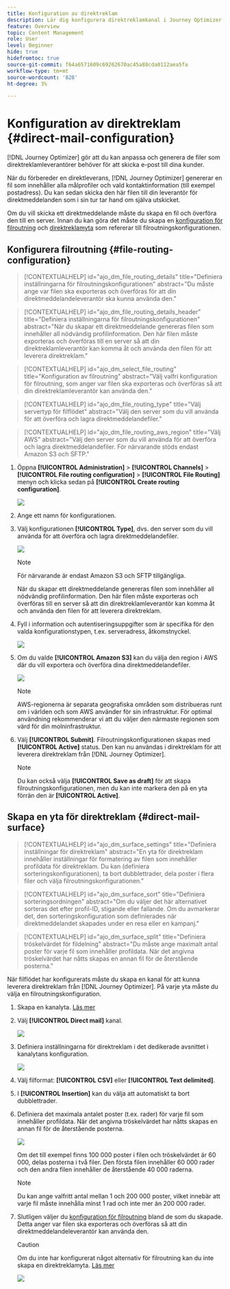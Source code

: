 ```yaml
---
title: Konfiguration av direktreklam
description: Lär dig konfigurera direktreklamkanal i Journey Optimizer
feature: Overview
topic: Content Management
role: User
level: Beginner
hide: true
hidefromtoc: true
source-git-commit: f64a6571609c69262670ac45a88cda0112aea5fa
workflow-type: tm+mt
source-wordcount: '828'
ht-degree: 3%

---
```


# Konfiguration av direktreklam {#direct-mail-configuration}

[!DNL Journey Optimizer] gör att du kan anpassa och generera de filer som direktreklamleverantörer behöver för att skicka e-post till dina kunder.

När du förbereder en direktleverans, [!DNL Journey Optimizer] genererar en fil som innehåller alla målprofiler och vald kontaktinformation (till exempel postadress). Du kan sedan skicka den här filen till din leverantör för direktmeddelanden som i sin tur tar hand om själva utskicket.

Om du vill skicka ett direktmeddelande måste du skapa en fil och överföra den till en server. Innan du kan göra det måste du skapa en [konfiguration för filroutning](#file-routing-configuration) och [direktreklamyta](#direct-mail-surface) som refererar till filroutningskonfigurationen.

## Konfigurera filroutning {#file-routing-configuration}

>[!CONTEXTUALHELP]
>id="ajo_dm_file_routing_details"
>title="Definiera inställningarna för filroutningskonfigurationen"
>abstract="Du måste ange var filen ska exporteras och överföras för att din direktmeddelandeleverantör ska kunna använda den."

>[!CONTEXTUALHELP]
>id="ajo_dm_file_routing_details_header"
>title="Definiera inställningarna för filroutningskonfigurationen"
>abstract="När du skapar ett direktmeddelande genereras filen som innehåller all nödvändig profilinformation. Den här filen måste exporteras och överföras till en server så att din direktreklamleverantör kan komma åt och använda den filen för att leverera direktreklam."

>[!CONTEXTUALHELP]
>id="ajo_dm_select_file_routing"
>title="Konfiguration av filroutning"
>abstract="Välj valfri konfiguration för filroutning, som anger var filen ska exporteras och överföras så att din direktreklamleverantör kan använda den."

>[!CONTEXTUALHELP]
>id="ajo_dm_file_routing_type"
>title="Välj servertyp för filflödet"
>abstract="Välj den server som du vill använda för att överföra och lagra direktmeddelandefiler."

>[!CONTEXTUALHELP]
>id="ajo_dm_file_routing_aws_region"
>title="Välj AWS"
>abstract="Välj den server som du vill använda för att överföra och lagra direktmeddelandefiler. För närvarande stöds endast Amazon S3 och SFTP."

1. Öppna **[!UICONTROL Administration]** > **[!UICONTROL Channels]** > **[!UICONTROL File routing configuration]** > **[!UICONTROL File Routing]** menyn och klicka sedan på **[!UICONTROL Create routing configuration]**.

   ![](assets/file-routing-config-button.png)

1. Ange ett namn för konfigurationen.

1. Välj konfigurationen **[!UICONTROL Type]**, dvs. den server som du vill använda för att överföra och lagra direktmeddelandefiler.<!--why is it Type and not Server or Server type? asked to PM-->

   ![](assets/file-routing-config-type.png)

   >[!NOTE]
   >
   >För närvarande är endast Amazon S3 och SFTP tillgängliga.

   När du skapar ett direktmeddelande genereras filen som innehåller all nödvändig profilinformation. Den här filen måste exporteras och överföras till en server så att din direktreklamleverantör kan komma åt och använda den filen för att leverera direktreklam.

1. Fyll i information och autentiseringsuppgifter som är specifika för den valda konfigurationstypen, t.ex. serveradress, åtkomstnyckel. <!--need to detail more?-->

   <!--![](assets/file-routing-config-aws-details.png)-->

   ![](assets/file-routing-config-sftp-details.png)

1. Om du valde **[!UICONTROL Amazon S3]** kan du välja den region i AWS där du vill exportera och överföra dina direktmeddelandefiler.

   ![](assets/file-routing-config-aws-region.png)

   >[!NOTE]
   >
   >AWS-regionerna är separata geografiska områden som distribueras runt om i världen och som AWS använder för sin infrastruktur. För optimal användning rekommenderar vi att du väljer den närmaste regionen som värd för din molninfrastruktur.

1. Välj **[!UICONTROL Submit]**. Filroutningskonfigurationen skapas med **[!UICONTROL Active]** status. Den kan nu användas i direktreklam för att leverera direktreklam från [!DNL Journey Optimizer].

   >[!NOTE]
   >
   >Du kan också välja **[!UICONTROL Save as draft]** för att skapa filroutningskonfigurationen, men du kan inte markera den på en yta förrän den är **[!UICONTROL Active]**.

## Skapa en yta för direktreklam {#direct-mail-surface}

>[!CONTEXTUALHELP]
>id="ajo_dm_surface_settings"
>title="Definiera inställningar för direktreklam"
>abstract="En yta för direktreklam innehåller inställningar för formatering av filen som innehåller profildata för direktreklam. Du kan (definiera sorteringskonfigurationen), ta bort dubblettrader, dela poster i flera filer och välja filroutningskonfigurationen."

>[!CONTEXTUALHELP]
>id="ajo_dm_surface_sort"
>title="Definiera sorteringsordningen"
>abstract="Om du väljer det här alternativet sorteras det efter profil-ID, stigande eller fallande. Om du avmarkerar det, den sorteringskonfiguration som definierades när direktmeddelandet skapades under en resa eller en kampanj."

>[!CONTEXTUALHELP]
>id="ajo_dm_surface_split"
>title="Definiera tröskelvärdet för fildelning"
>abstract="Du måste ange maximalt antal poster för varje fil som innehåller profildata. När det angivna tröskelvärdet har nåtts skapas en annan fil för de återstående posterna."

När filflödet har konfigurerats måste du skapa en kanal för att kunna leverera direktreklam från [!DNL Journey Optimizer]. På varje yta måste du välja en filroutningskonfiguration.

1. Skapa en kanalyta. [Läs mer](channel-surfaces.md)

1. Välj **[!UICONTROL Direct mail]** kanal.

   ![](assets/surface-direct-mail-channel.png)

1. Definiera inställningarna för direktreklam i det dedikerade avsnittet i kanalytans konfiguration.

   ![](assets/surface-direct-mail-settings.png)

1. Välj filformat: **[!UICONTROL CSV]** eller **[!UICONTROL Text delimited]**.

1. I **[!UICONTROL Insertion]** kan du välja att automatiskt ta bort dubblettrader.

1. Definiera det maximala antalet poster (t.ex. rader) för varje fil som innehåller profildata. När det angivna tröskelvärdet har nåtts skapas en annan fil för de återstående posterna.

   ![](assets/surface-direct-mail-split.png)

   Om det till exempel finns 100 000 poster i filen och tröskelvärdet är 60 000, delas posterna i två filer. Den första filen innehåller 60 000 rader och den andra filen innehåller de återstående 40 000 raderna.

   >[!NOTE]
   >
   >Du kan ange valfritt antal mellan 1 och 200 000 poster, vilket innebär att varje fil måste innehålla minst 1 rad och inte mer än 200 000 rader.

1. Slutligen väljer du [konfiguration för filroutning](#file-routing-configuration) bland de som du skapade. Detta anger var filen ska exporteras och överföras så att din direktmeddelandeleverantör kan använda den.

   >[!CAUTION]
   >
   >Om du inte har konfigurerat något alternativ för filroutning kan du inte skapa en direktreklamyta. [Läs mer](#file-routing-configuration)

   ![](assets/surface-direct-mail-file-routing.png)